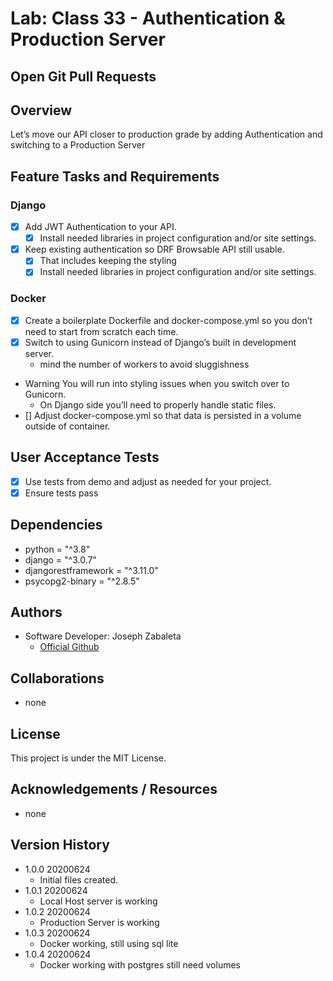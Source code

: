 # Lab: Class 33 - Authentication & Production Server

## Open Git Pull Requests  


## Overview  

Let’s move our API closer to production grade by adding Authentication and switching to a Production Server

## Feature Tasks and Requirements  

### Django
- [x] Add JWT Authentication to your API.
  - [x] Install needed libraries in project configuration and/or site settings.
- [x] Keep existing authentication so DRF Browsable API still usable.
  - [x] That includes keeping the styling
  - [x] Install needed libraries in project configuration and/or site settings.

### Docker  
- [x] Create a boilerplate Dockerfile and docker-compose.yml so you don’t need to start from scratch each time.
- [x] Switch to using Gunicorn instead of Django’s built in development server.
  - mind the number of workers to avoid sluggishness
- Warning You will run into styling issues when you switch over to Gunicorn.
  - On Django side you’ll need to properly handle static files.
- [] Adjust docker-compose.yml so that data is persisted in a volume outside of container.

## User Acceptance Tests  
- [x] Use tests from demo and adjust as needed for your project.
- [x] Ensure tests pass

## Dependencies  
- python = "^3.8"
- django = "^3.0.7"
- djangorestframework = "^3.11.0"
- psycopg2-binary = "^2.8.5"

## Authors  
- Software Developer: Joseph Zabaleta
  - [Official Github](https://github.com/joseph-zabaleta)  

## Collaborations  
- none  

## License  
This project is under the MIT License.

## Acknowledgements / Resources  
- none

## Version History  
- 1.0.0 20200624
    - Initial files created.  
- 1.0.1 20200624
    - Local Host server is working
- 1.0.2 20200624
    - Production Server is working
- 1.0.3 20200624
    - Docker working, still using sql lite
- 1.0.4 20200624
    - Docker working with postgres still need volumes
